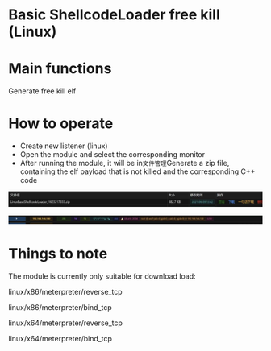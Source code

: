 # Basic ShellcodeLoader free kill (Linux)

# Main functions

Generate free kill elf

# How to operate

+ Create new listener (linux)
+ Open the module and select the corresponding monitor
+ After running the module, it will be in`文件管理`Generate a zip file, containing the elf payload that is not killed and the corresponding C++ code

![1623217406639-c12e326d-a48c-43e0-a2ce-9b531a0130c1.webp](./img/g0ab4GQOEFSkZMU8/1623217406639-c12e326d-a48c-43e0-a2ce-9b531a0130c1-188411.webp)

![1623217423235-f9c93ad2-2fff-40b1-8ba0-a2cf79974730.webp](./img/g0ab4GQOEFSkZMU8/1623217423235-f9c93ad2-2fff-40b1-8ba0-a2cf79974730-160332.webp)

# Things to note

The module is currently only suitable for download load:

linux/x86/meterpreter/reverse_tcp

linux/x86/meterpreter/bind_tcp

linux/x64/meterpreter/reverse_tcp

linux/x64/meterpreter/bind_tcp


